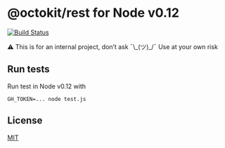 # @octokit/rest for Node v0.12

[![Build Status](https://travis-ci.org/gr2m/octokit-rest-for-node-v0.12.svg?branch=master)](https://travis-ci.org/gr2m/octokit-rest-for-node-v0.12)

⚠️ This is for an internal project, don’t ask ¯\\\_(ツ)\_/¯ Use at your own risk

## Run tests

Run test in Node v0.12 with

```
GH_TOKEN=... node test.js
```

## License

[MIT](LICENSE.md)
